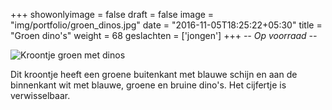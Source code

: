+++
showonlyimage = false
draft = false
image = "img/portfolio/groen_dinos.jpg"
date = "2016-11-05T18:25:22+05:30"
title = "Groen dino's"
weight = 68
geslachten = ['jongen']
+++
*-- Op voorraad --*

<!--more-->
![Kroontje groen met dinos][1]

Dit kroontje heeft een groene buitenkant met blauwe schijn en aan de binnenkant wit met blauwe, groene en bruine dino's. Het cijfertje is verwisselbaar.

[1]: /img/portfolio/groen_dinos.jpg
